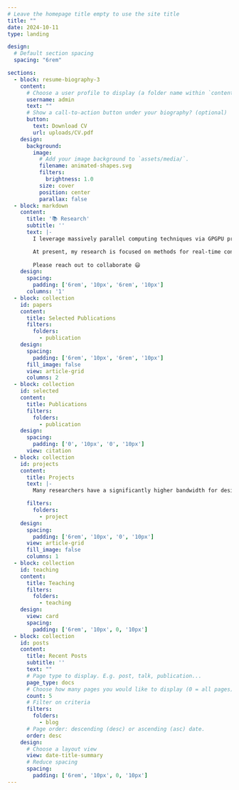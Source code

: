 ```yaml
---
# Leave the homepage title empty to use the site title
title: ""
date: 2024-10-11
type: landing

design:
  # Default section spacing
  spacing: "6rem"

sections:
  - block: resume-biography-3
    content:
      # Choose a user profile to display (a folder name within `content/authors/`)
      username: admin
      text: ""
      # Show a call-to-action button under your biography? (optional)
      button:
        text: Download CV
        url: uploads/CV.pdf
    design:
      background:
        image:
          # Add your image background to `assets/media/`.
          filename: animated-shapes.svg
          filters:
            brightness: 1.0
          size: cover
          position: center
          parallax: false
  - block: markdown
    content:
      title: '📚 Research'
      subtitle: ''
      text: |-
        I leverage massively parallel computing techniques via GPGPU programming, graph processing, efficient large-scale collision detection and handling algorithms, and reduced subspace simulation methods to design and implement high-performance non-linear dynamics solvers.

        At present, my research is focused on methods for real-time convergent elastodynamics, robust geometry processing algorithms for cutting in virtual surgery simulations, and reduced physics primitives for solving PDEs on resource-constrained computational platforms.
        
        Please reach out to collaborate 😃
    design:
      spacing:
        padding: ['6rem', '10px', '6rem', '10px']
      columns: '1'
  - block: collection
    id: papers
    content:
      title: Selected Publications
      filters:
        folders:
          - publication
    design:
      spacing:
        padding: ['6rem', '10px', '6rem', '10px']
      fill_image: false
      view: article-grid
      columns: 2
  - block: collection
    id: selected
    content:
      title: Publications
      filters:
        folders:
          - publication
    design:
      spacing:
        padding: ['0', '10px', '0', '10px']
      view: citation
  - block: collection
    id: projects
    content:
      title: Projects
      text: |- 
        Many researchers have a significantly higher bandwidth for designing algorithms than for implementing them. I try to leverage a strong foundation in software engineering to facilitate research velocity via contributions to open-source.

      filters:
        folders: 
          - project
    design:
      spacing:
        padding: ['6rem', '10px', '0', '10px']
      view: article-grid
      fill_image: false
      columns: 1
  - block: collection
    id: teaching
    content:
      title: Teaching
      filters:
        folders:
          - teaching
    design:
      view: card
      spacing:
        padding: ['6rem', '10px', 0, '10px']
  - block: collection
    id: posts
    content:
      title: Recent Posts
      subtitle: ''
      text: ""
      # Page type to display. E.g. post, talk, publication...
      page_type: docs
      # Choose how many pages you would like to display (0 = all pages)
      count: 5
      # Filter on criteria
      filters:
        folders:
          - blog
      # Page order: descending (desc) or ascending (asc) date.
      order: desc
    design:
      # Choose a layout view
      view: date-title-summary
      # Reduce spacing
      spacing:
        padding: ['6rem', '10px', 0, '10px']
---
```

